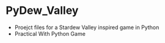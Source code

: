 # PyDew_Valley
* Proejct files for a Stardew Valley inspired game in Python
* Practical With Python Game
